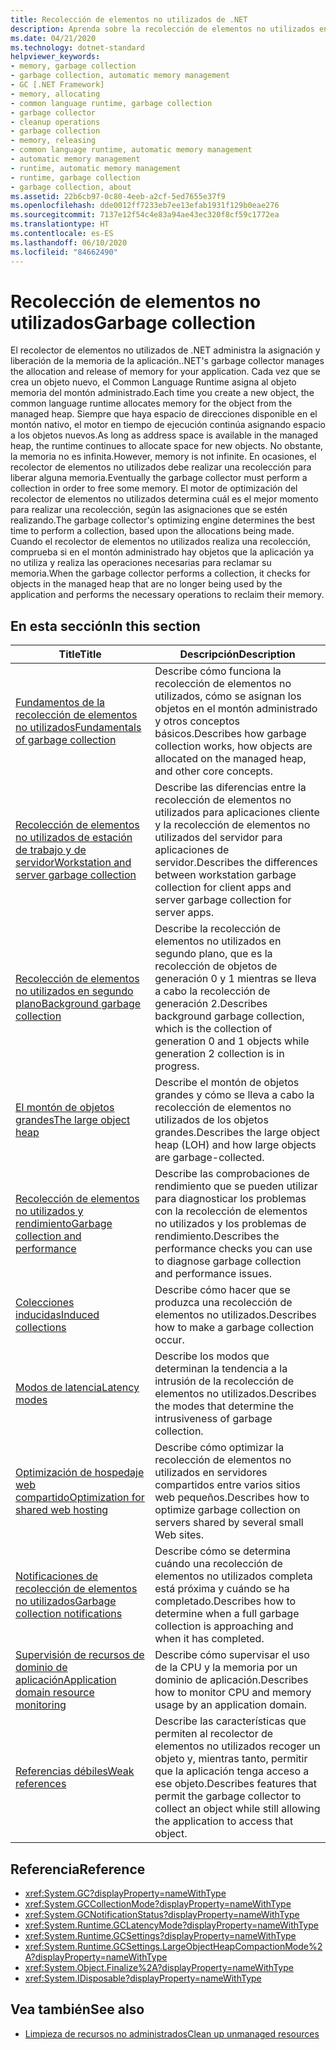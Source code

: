 ```yaml
---
title: Recolección de elementos no utilizados de .NET
description: Aprenda sobre la recolección de elementos no utilizados en .NET. El recolector de elementos no utilizados de .NET administra la asignación y liberación de la memoria de la aplicación.
ms.date: 04/21/2020
ms.technology: dotnet-standard
helpviewer_keywords:
- memory, garbage collection
- garbage collection, automatic memory management
- GC [.NET Framework]
- memory, allocating
- common language runtime, garbage collection
- garbage collector
- cleanup operations
- garbage collection
- memory, releasing
- common language runtime, automatic memory management
- automatic memory management
- runtime, automatic memory management
- runtime, garbage collection
- garbage collection, about
ms.assetid: 22b6cb97-0c80-4eeb-a2cf-5ed7655e37f9
ms.openlocfilehash: dde0012ff7233eb7ee13efab1931f129b0eae276
ms.sourcegitcommit: 7137e12f54c4e83a94ae43ec320f8cf59c1772ea
ms.translationtype: HT
ms.contentlocale: es-ES
ms.lasthandoff: 06/10/2020
ms.locfileid: "84662490"
---
```

# <a name="garbage-collection"></a><span data-ttu-id="1783f-104">Recolección de elementos no utilizados</span><span class="sxs-lookup"><span data-stu-id="1783f-104">Garbage collection</span></span>

<span data-ttu-id="1783f-105">El recolector de elementos no utilizados de .NET administra la asignación y liberación de la memoria de la aplicación.</span><span class="sxs-lookup"><span data-stu-id="1783f-105">.NET's garbage collector manages the allocation and release of memory for your application.</span></span> <span data-ttu-id="1783f-106">Cada vez que se crea un objeto nuevo, el Common Language Runtime asigna al objeto memoria del montón administrado.</span><span class="sxs-lookup"><span data-stu-id="1783f-106">Each time you create a new object, the common language runtime allocates memory for the object from the managed heap.</span></span> <span data-ttu-id="1783f-107">Siempre que haya espacio de direcciones disponible en el montón nativo, el motor en tiempo de ejecución continúa asignando espacio a los objetos nuevos.</span><span class="sxs-lookup"><span data-stu-id="1783f-107">As long as address space is available in the managed heap, the runtime continues to allocate space for new objects.</span></span> <span data-ttu-id="1783f-108">No obstante, la memoria no es infinita.</span><span class="sxs-lookup"><span data-stu-id="1783f-108">However, memory is not infinite.</span></span> <span data-ttu-id="1783f-109">En ocasiones, el recolector de elementos no utilizados debe realizar una recolección para liberar alguna memoria.</span><span class="sxs-lookup"><span data-stu-id="1783f-109">Eventually the garbage collector must perform a collection in order to free some memory.</span></span> <span data-ttu-id="1783f-110">El motor de optimización del recolector de elementos no utilizados determina cuál es el mejor momento para realizar una recolección, según las asignaciones que se estén realizando.</span><span class="sxs-lookup"><span data-stu-id="1783f-110">The garbage collector's optimizing engine determines the best time to perform a collection, based upon the allocations being made.</span></span> <span data-ttu-id="1783f-111">Cuando el recolector de elementos no utilizados realiza una recolección, comprueba si en el montón administrado hay objetos que la aplicación ya no utiliza y realiza las operaciones necesarias para reclamar su memoria.</span><span class="sxs-lookup"><span data-stu-id="1783f-111">When the garbage collector performs a collection, it checks for objects in the managed heap that are no longer being used by the application and performs the necessary operations to reclaim their memory.</span></span>  
  
## <a name="in-this-section"></a><span data-ttu-id="1783f-112">En esta sección</span><span class="sxs-lookup"><span data-stu-id="1783f-112">In this section</span></span>
  
|<span data-ttu-id="1783f-113">Title</span><span class="sxs-lookup"><span data-stu-id="1783f-113">Title</span></span>|<span data-ttu-id="1783f-114">Descripción</span><span class="sxs-lookup"><span data-stu-id="1783f-114">Description</span></span>|  
|-----------|-----------------|  
|[<span data-ttu-id="1783f-115">Fundamentos de la recolección de elementos no utilizados</span><span class="sxs-lookup"><span data-stu-id="1783f-115">Fundamentals of garbage collection</span></span>](fundamentals.md)|<span data-ttu-id="1783f-116">Describe cómo funciona la recolección de elementos no utilizados, cómo se asignan los objetos en el montón administrado y otros conceptos básicos.</span><span class="sxs-lookup"><span data-stu-id="1783f-116">Describes how garbage collection works, how objects are allocated on the managed heap, and other core concepts.</span></span>|  
|[<span data-ttu-id="1783f-117">Recolección de elementos no utilizados de estación de trabajo y de servidor</span><span class="sxs-lookup"><span data-stu-id="1783f-117">Workstation and server garbage collection</span></span>](workstation-server-gc.md)|<span data-ttu-id="1783f-118">Describe las diferencias entre la recolección de elementos no utilizados para aplicaciones cliente y la recolección de elementos no utilizados del servidor para aplicaciones de servidor.</span><span class="sxs-lookup"><span data-stu-id="1783f-118">Describes the differences between workstation garbage collection for client apps and server garbage collection for server apps.</span></span>|
|[<span data-ttu-id="1783f-119">Recolección de elementos no utilizados en segundo plano</span><span class="sxs-lookup"><span data-stu-id="1783f-119">Background garbage collection</span></span>](background-gc.md)|<span data-ttu-id="1783f-120">Describe la recolección de elementos no utilizados en segundo plano, que es la recolección de objetos de generación 0 y 1 mientras se lleva a cabo la recolección de generación 2.</span><span class="sxs-lookup"><span data-stu-id="1783f-120">Describes background garbage collection, which is the collection of generation 0 and 1 objects while generation 2 collection is in progress.</span></span>|
|[<span data-ttu-id="1783f-121">El montón de objetos grandes</span><span class="sxs-lookup"><span data-stu-id="1783f-121">The large object heap</span></span>](large-object-heap.md)|<span data-ttu-id="1783f-122">Describe el montón de objetos grandes y cómo se lleva a cabo la recolección de elementos no utilizados de los objetos grandes.</span><span class="sxs-lookup"><span data-stu-id="1783f-122">Describes the large object heap (LOH) and how large objects are garbage-collected.</span></span>|
|[<span data-ttu-id="1783f-123">Recolección de elementos no utilizados y rendimiento</span><span class="sxs-lookup"><span data-stu-id="1783f-123">Garbage collection and performance</span></span>](performance.md)|<span data-ttu-id="1783f-124">Describe las comprobaciones de rendimiento que se pueden utilizar para diagnosticar los problemas con la recolección de elementos no utilizados y los problemas de rendimiento.</span><span class="sxs-lookup"><span data-stu-id="1783f-124">Describes the performance checks you can use to diagnose garbage collection and performance issues.</span></span>|  
|[<span data-ttu-id="1783f-125">Colecciones inducidas</span><span class="sxs-lookup"><span data-stu-id="1783f-125">Induced collections</span></span>](induced.md)|<span data-ttu-id="1783f-126">Describe cómo hacer que se produzca una recolección de elementos no utilizados.</span><span class="sxs-lookup"><span data-stu-id="1783f-126">Describes how to make a garbage collection occur.</span></span>|  
|[<span data-ttu-id="1783f-127">Modos de latencia</span><span class="sxs-lookup"><span data-stu-id="1783f-127">Latency modes</span></span>](latency.md)|<span data-ttu-id="1783f-128">Describe los modos que determinan la tendencia a la intrusión de la recolección de elementos no utilizados.</span><span class="sxs-lookup"><span data-stu-id="1783f-128">Describes the modes that determine the intrusiveness of garbage collection.</span></span>|  
|[<span data-ttu-id="1783f-129">Optimización de hospedaje web compartido</span><span class="sxs-lookup"><span data-stu-id="1783f-129">Optimization for shared web hosting</span></span>](optimization-for-shared-web-hosting.md)|<span data-ttu-id="1783f-130">Describe cómo optimizar la recolección de elementos no utilizados en servidores compartidos entre varios sitios web pequeños.</span><span class="sxs-lookup"><span data-stu-id="1783f-130">Describes how to optimize garbage collection on servers shared by several small Web sites.</span></span>|  
|[<span data-ttu-id="1783f-131">Notificaciones de recolección de elementos no utilizados</span><span class="sxs-lookup"><span data-stu-id="1783f-131">Garbage collection notifications</span></span>](notifications.md)|<span data-ttu-id="1783f-132">Describe cómo se determina cuándo una recolección de elementos no utilizados completa está próxima y cuándo se ha completado.</span><span class="sxs-lookup"><span data-stu-id="1783f-132">Describes how to determine when a full garbage collection is approaching and when it has completed.</span></span>|  
|[<span data-ttu-id="1783f-133">Supervisión de recursos de dominio de aplicación</span><span class="sxs-lookup"><span data-stu-id="1783f-133">Application domain resource monitoring</span></span>](app-domain-resource-monitoring.md)|<span data-ttu-id="1783f-134">Describe cómo supervisar el uso de la CPU y la memoria por un dominio de aplicación.</span><span class="sxs-lookup"><span data-stu-id="1783f-134">Describes how to monitor CPU and memory usage by an application domain.</span></span>|  
|[<span data-ttu-id="1783f-135">Referencias débiles</span><span class="sxs-lookup"><span data-stu-id="1783f-135">Weak references</span></span>](weak-references.md)|<span data-ttu-id="1783f-136">Describe las características que permiten al recolector de elementos no utilizados recoger un objeto y, mientras tanto, permitir que la aplicación tenga acceso a ese objeto.</span><span class="sxs-lookup"><span data-stu-id="1783f-136">Describes features that permit the garbage collector to collect an object while still allowing the application to access that object.</span></span>|  
  
## <a name="reference"></a><span data-ttu-id="1783f-137">Referencia</span><span class="sxs-lookup"><span data-stu-id="1783f-137">Reference</span></span>

- <xref:System.GC?displayProperty=nameWithType>  
- <xref:System.GCCollectionMode?displayProperty=nameWithType>  
- <xref:System.GCNotificationStatus?displayProperty=nameWithType>  
- <xref:System.Runtime.GCLatencyMode?displayProperty=nameWithType>  
- <xref:System.Runtime.GCSettings?displayProperty=nameWithType>  
- <xref:System.Runtime.GCSettings.LargeObjectHeapCompactionMode%2A?displayProperty=nameWithType>  
- <xref:System.Object.Finalize%2A?displayProperty=nameWithType>  
- <xref:System.IDisposable?displayProperty=nameWithType>  
  
## <a name="see-also"></a><span data-ttu-id="1783f-138">Vea también</span><span class="sxs-lookup"><span data-stu-id="1783f-138">See also</span></span>

- [<span data-ttu-id="1783f-139">Limpieza de recursos no administrados</span><span class="sxs-lookup"><span data-stu-id="1783f-139">Clean up unmanaged resources</span></span>](unmanaged.md)
